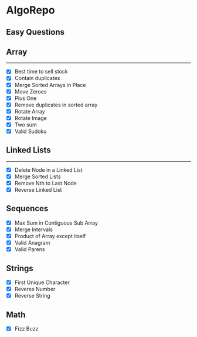 # AlgoRepo
## Easy Questions
## Array
----- 
- [x] Best time to sell stock
- [x] Contain duplicates
- [x] Merge Sorted Arrays in Place
- [x] Move Zeroes
- [x] Plus One
- [x] Remove duplicates in sorted array
- [x] Rotate Array
- [x] Rotate Image
- [x] Two sum
- [x] Valid Sudoku

## Linked Lists
-----
- [x] Delete Node in a Linked List
- [x] Merge Sorted Lists
- [x] Remove Nth to Last Node
- [x] Reverse Linked List

## Sequences
- [x] Max Sum in Contiguous Sub Array
- [x] Merge Intervals
- [x] Product of Array except itself
- [x] Valid Anagram
- [x] Valid Parens

## Strings
- [x] First Unique Character
- [x] Reverse Number
- [x] Reverse String

## Math
- [x] Fizz Buzz